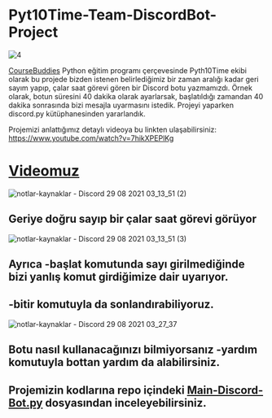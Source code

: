 # Pyt10Time-Team-DiscordBot-Project


![4](https://user-images.githubusercontent.com/72699045/131234065-77b15a64-01f8-4e35-bfed-11507e02b8a2.png)



[CourseBuddies](https://github.com/CourseBuddies/Python-Project-July-Term) Python eğitim programı çerçevesinde Pyth10Time ekibi olarak bu projede bizden istenen belirlediğimiz bir zaman aralığı kadar geri sayım yapıp, çalar saat görevi gören bir Discord botu yazmamızdı. Örnek olarak, botun süresini 40 dakika olarak ayarlarsak, başlatıldığı zamandan 40 dakika sonrasında bizi mesajla uyarmasını istedik. Projeyi yaparken discord.py kütüphanesinden yararlandık.

Projemizi anlattığımız detaylı videoya bu linkten ulaşabilirsiniz:
https://www.youtube.com/watch?v=7hikXPEPlKg

# [Videomuz](https://www.youtube.com/watch?v=7hikXPEPlKg)

![notlar-kaynaklar - Discord 29 08 2021 03_13_51 (2)](https://user-images.githubusercontent.com/72699045/131234114-79830f23-62d4-4195-83fd-f80b77d0b424.png)

## Geriye doğru sayıp bir çalar saat görevi görüyor



![notlar-kaynaklar - Discord 29 08 2021 03_13_51 (3)](https://user-images.githubusercontent.com/72699045/131234136-f95c9ba9-67eb-40ce-a6cc-baf32e5c8331.png)

## Ayrıca -başlat komutunda sayı girilmediğinde bizi yanlış komut girdiğimize dair uyarıyor.

## -bitir komutuyla da sonlandırabiliyoruz.


![notlar-kaynaklar - Discord 29 08 2021 03_27_37](https://user-images.githubusercontent.com/72699045/131234298-465de40b-1d87-4e46-9a19-8b40fa38d95b.png)


## Botu nasıl kullanacağınızı bilmiyorsanız -yardım komutuyla bottan yardım da alabilirsiniz.

## Projemizin kodlarına repo içindeki [Main-Discord-Bot.py](https://github.com/wissenschaftlerin/Pyt10Time-Team-DiscordBot-Project/blob/main/Main-Discord-Bot.py) dosyasından inceleyebilirsiniz.

